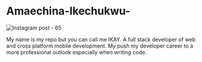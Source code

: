 # Amaechina-Ikechukwu-
![Instagram post - 65](https://user-images.githubusercontent.com/66841259/177830775-3c3c14cb-89b2-4cbf-8b9a-28e944ad1adf.png)

My name is my repo but you can call me IKAY. 
A full stack developer of web and cross platform mobile development.
My push my developer career to a more professional outlook especially when writing code.
